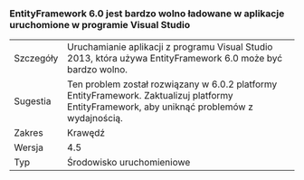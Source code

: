 ### <a name="entityframework-60-loads-very-slowly-in-apps-launched-from-visual-studio"></a>EntityFramework 6.0 jest bardzo wolno ładowane w aplikacje uruchomione w programie Visual Studio

|   |   |
|---|---|
|Szczegóły|Uruchamianie aplikacji z programu Visual Studio 2013, która używa EntityFramework 6.0 może być bardzo wolno.|
|Sugestia|Ten problem został rozwiązany w 6.0.2 platformy EntityFramework. Zaktualizuj platformy EntityFramework, aby uniknąć problemów z wydajnością.|
|Zakres|Krawędź|
|Wersja|4.5|
|Typ|Środowisko uruchomieniowe|

